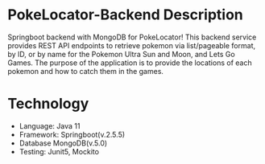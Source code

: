 # PokeLocator-Backend Description
Springboot backend with MongoDB for PokeLocator! This backend service provides REST API endpoints to retrieve pokemon via list/pageable format, by ID, or by name for the Pokemon Ultra Sun and Moon, and Lets Go Games.
The purpose of the application is to provide the locations of each pokemon and how to catch them in the games.

# Technology
- Language: Java 11
- Framework: Springboot(v.2.5.5)
- Database MongoDB(v.5.0)
- Testing: Junit5, Mockito
